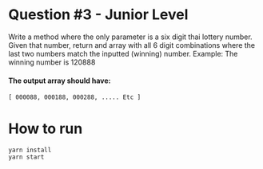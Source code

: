 # Question #3 - Junior Level
Write a method where the only parameter is a six digit thai lottery number. Given that
number, return and array with all 6 digit combinations where the last two numbers match the
inputted (winning) number.
Example: The winning number is 120888
#### The output array should have:
```
[ 000088, 000188, 000288, ..... Etc ]
```

# How to run
```
yarn install
yarn start
```
